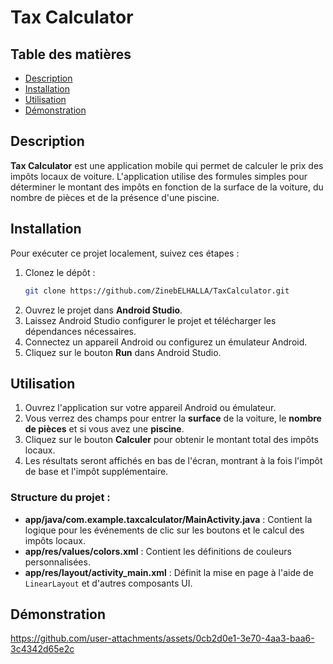 # Tax Calculator

## Table des matières

- [Description](#description)
- [Installation](#installation)
- [Utilisation](#utilisation)
- [Démonstration](#démonstration)

## Description

**Tax Calculator** est une application mobile qui permet de calculer le prix des impôts locaux de voiture. L'application utilise des formules simples pour déterminer le montant des impôts en fonction de la surface de la voiture, du nombre de pièces et de la présence d'une piscine.


## Installation

Pour exécuter ce projet localement, suivez ces étapes :

1. Clonez le dépôt :
   ```bash
   git clone https://github.com/ZinebELHALLA/TaxCalculator.git
   ```
2. Ouvrez le projet dans **Android Studio**.
3. Laissez Android Studio configurer le projet et télécharger les dépendances nécessaires.
4. Connectez un appareil Android ou configurez un émulateur Android.
5. Cliquez sur le bouton **Run** dans Android Studio.

## Utilisation

1. Ouvrez l'application sur votre appareil Android ou émulateur.
2. Vous verrez des champs pour entrer la **surface** de la voiture, le **nombre de pièces** et si vous avez une **piscine**.
3. Cliquez sur le bouton **Calculer** pour obtenir le montant total des impôts locaux.
4. Les résultats seront affichés en bas de l'écran, montrant à la fois l'impôt de base et l'impôt supplémentaire.

### Structure du projet :

- **app/java/com.example.taxcalculator/MainActivity.java** : Contient la logique pour les événements de clic sur les boutons et le calcul des impôts locaux.
- **app/res/values/colors.xml** : Contient les définitions de couleurs personnalisées.
- **app/res/layout/activity_main.xml** : Définit la mise en page à l'aide de `LinearLayout` et d'autres composants UI.

## Démonstration


https://github.com/user-attachments/assets/0cb2d0e1-3e70-4aa3-baa6-3c4342d65e2c

